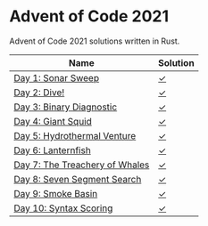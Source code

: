 # Advent of Code 2021

Advent of Code 2021 solutions written in Rust. 

|Name                                                                       |Solution                  |
|---------------------------------------------------------------------------|--------------------------|
|[Day 1: Sonar Sweep](https://adventofcode.com/2021/day/1)                  |[✓](src/bin/day1.rs)      |
|[Day 2: Dive!](https://adventofcode.com/2021/day/2)                        |[✓](src/bin/day2.rs)      |
|[Day 3: Binary Diagnostic](https://adventofcode.com/2021/day/3)            |[✓](src/bin/day3.rs)      |
|[Day 4: Giant Squid](https://adventofcode.com/2021/day/4)                  |[✓](src/bin/day4.rs)      |
|[Day 5: Hydrothermal Venture](https://adventofcode.com/2021/day/5)         |[✓](src/bin/day5.rs)      |
|[Day 6: Lanternfish](https://adventofcode.com/2021/day/6)                  |[✓](src/bin/day6.rs)      |
|[Day 7: The Treachery of Whales](https://adventofcode.com/2021/day/7)      |[✓](src/bin/day7.rs)      |
|[Day 8: Seven Segment Search](https://adventofcode.com/2021/day/8)         |[✓](src/bin/day8.rs)      |
|[Day 9: Smoke Basin](https://adventofcode.com/2021/day/9)                  |[✓](src/bin/day9.rs)      |
|[Day 10: Syntax Scoring](https://adventofcode.com/2021/day/10)             |[✓](src/bin/day10.rs)     |